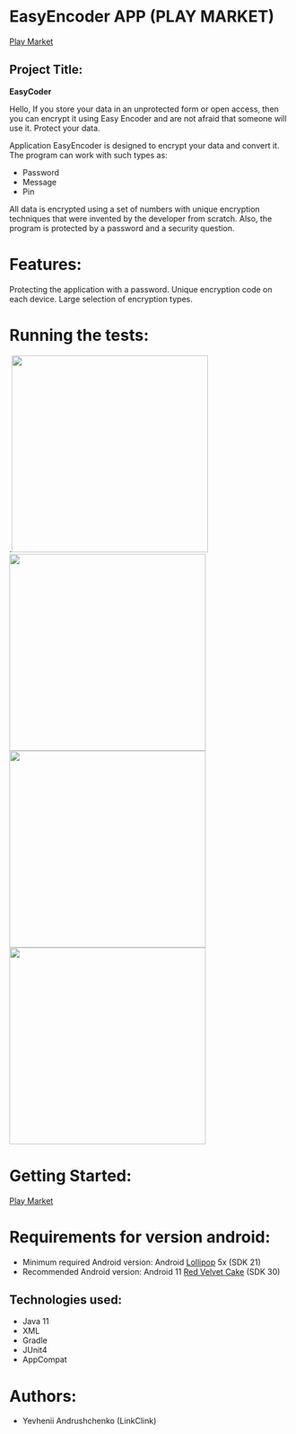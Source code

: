 # EasyEncoder APP (PLAY MARKET)
[Play Market](https://play.google.com/store/apps/details?id=com.linkclink.easycoder&hl=ru)

## Project Title:
 **EasyCoder**
 
Hello, If you store your data in an unprotected form or open access, then you can encrypt it using Easy Encoder and are not afraid that someone will use it. Protect your data.

Application EasyEncoder is designed to encrypt your data and convert it.
The program can work with such types as:
- Password
- Message
- Pin

All data is encrypted using a set of numbers with unique encryption techniques that were invented by the developer from scratch.
Also, the program is protected by a password and a security question.

# Features:
Protecting the application with a password.
Unique encryption code on each device.
Large selection of encryption types.
 
# Running the tests:
.<img src="https://sun9-69.userapi.com/impf/D3XyPFW2hiCkuTnufRS2qvzCoyfAPd9s3h6ZAA/S_IkhLgE4Ks.jpg?size=0x0&quality=90&proxy=1&sign=be749cab106559d8883608d5e685a14e" width="350">
<img src="https://sun9-39.userapi.com/impf/Uwj1V90gXq3QXfP-OBsvmLjeZh7tTEFxHVhxIg/QQ4BiNiBLxQ.jpg?size=0x0&quality=90&proxy=1&sign=99fbee35df0ac8277c103345fc1f0dfd" width="350">
<img src="https://sun9-30.userapi.com/impf/ajA03re_LQwdio2EZclh00EDsD23Rr3DXozglA/w-mF7BsTyZY.jpg?size=0x0&quality=90&proxy=1&sign=b3e5bfea8cd37df30490323de3cd7f71" width="350">
<img src="https://sun9-29.userapi.com/impf/0EDFvGnL4UR_QYtlzJ_ydR6o9gyv5eZvAkjOhQ/YTsRqEZO_a4.jpg?size=0x0&quality=90&proxy=1&sign=4815601ea8106970d3c6196aab21c740" width="350">

# Getting Started:
[Play Market](https://play.google.com/store/apps/details?id=com.linkclink.easycoder&hl=ru)

# Requirements for version android:
- Minimum required Android version: Android [Lollipop](https://en.wikipedia.org/wiki/Android_Lollipop) 5x (SDK 21)
- Recommended Android version: Android 11 [Red Velvet Cake](https://en.wikipedia.org/wiki/Android_11) (SDK 30)

## Technologies used:
* Java 11
* XML
* Gradle
* JUnit4
* AppCompat

# Authors:
- Yevhenii Andrushchenko (LinkClink)

